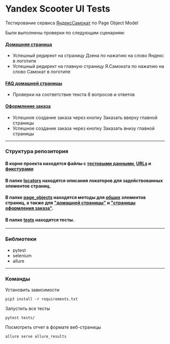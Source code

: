 # Yandex Scooter UI Tests
Тестирование сервиса [ЯндексСамокат](https://qa-scooter.praktikum-services.ru/) по Page Object Model

Были выполнены проверки по следующим сценариям:

#### [Домашняя страница](tests/test_home_page.py)
- Успешный редирект на страницу Дзена по нажатию на слово Яндекс в логотипе
- Успешный редирект на главную страницу Я.Самоката по нажатию на слово Самокат в логотипе

#### [FAQ домашней страницы](tests/test_questions.py)
- Проверки на соответствие текста 8 вопросов и ответов

#### [Оформление заказа](tests/test_order_page.py)
- Успешное создание заказа через кнопку Заказать вверху главной страницы
- Успешное создание заказа через кнопку Заказать внизу главной страницы

---
### Структура репозитория
#### В корне проекта находятся файлы с [тестовыми данными](test_data.py), [URLs](urls.py) и [фикстурами](conftest.py) 

#### В папке [locators](locators) находятся описания локаторов для задействованных элементов страниц.

#### В папке [page_objects](page_objects) находятся методы для [общих](page_objects/base_page.py) элементов страниц, а также для ["домашней страницы"](page_objects/home_page.py) и ["страницы оформления заказа"](page_objects/order_page.py).

#### В папке [tests](tests) находятся тесты.

---
### Библиотеки
- pytest
- selenium
- allure
---
### Команды
Установить зависимости
``` shell
pip3 install -r requirements.txt
```
Запустить все тесты
```shell
pytest tests/
```
Посмотреть отчет в формате веб-страницы
``` shell
allure serve allure_results
```
